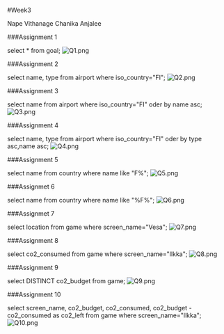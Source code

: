 #Week3

Nape Vithanage Chanika Anjalee

###Assignment 1 

select * from goal;
![Q1.png](Q1.png)

###Assignment 2

select name, type from airport where iso_country="FI";
![Q2.png](Q2.png)

###Assignment 3

select name from airport where iso_country="FI" oder by name asc;
![Q3.png](Q3.png)

###Assignment 4

select name, type from airport where iso_country="FI" oder by type asc,name asc;
![Q4.png](Q4.png)

###Assignment 5

select name from country where name like "F%";
![Q5.png](Q5.png)

###Assignmet 6

select name from country where name like "%F%";
![Q6.png](Q6.png)

###Assignmet 7

select location from game where screen_name="Vesa";
![Q7.png](Q7.png)

###Assignment 8

select co2_consumed from game where screen_name="Ilkka";
![Q8.png](Q8.png)

###Assignment 9

select DISTINCT co2_budget from game;
![Q9.png](Q9.png)

###Assignment 10

select screen_name, co2_budget, co2_consumed, co2_budget - co2_consumed as co2_left from game where screen_name="Ilkka";
![Q10.png](Q10.png)